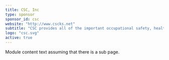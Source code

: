 ```yaml
---
title: CSC, Inc
type: sponsor
sponsor_id: csc
website: "http://www.cscks.net"
subtitle: "CSC provides all of the important occupational safety, health and compliance services needed to keep your business running smoothly."
logo: "csc.svg"
active: true
---
```

Module content text assuming that there is a sub page.